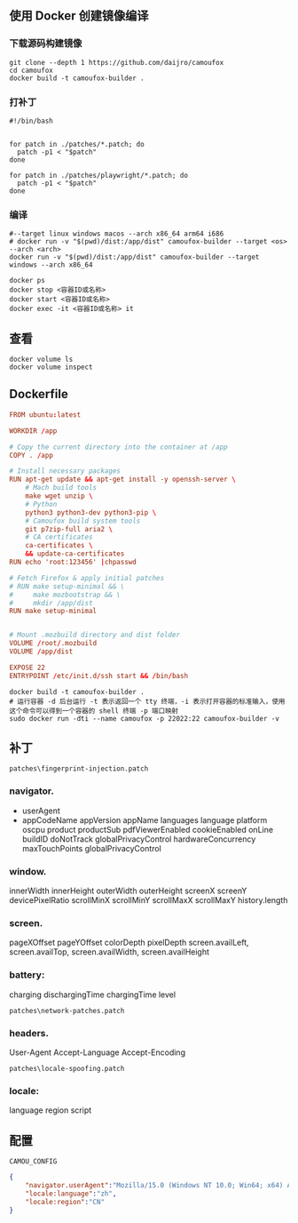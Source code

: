 
## 使用 Docker 创建镜像编译

### 下载源码构建镜像
```shell
git clone --depth 1 https://github.com/daijro/camoufox
cd camoufox
docker build -t camoufox-builder .
```

### 打补丁

```shell
#!/bin/bash
 
 
for patch in ./patches/*.patch; do
  patch -p1 < "$patch"
done

for patch in ./patches/playwright/*.patch; do
  patch -p1 < "$patch"
done
```

### 编译

```shell
#--target linux windows macos --arch x86_64 arm64 i686
# docker run -v "$(pwd)/dist:/app/dist" camoufox-builder --target <os> --arch <arch>
docker run -v "$(pwd)/dist:/app/dist" camoufox-builder --target windows --arch x86_64

docker ps
docker stop <容器ID或名称> 
docker start <容器ID或名称> 
docker exec -it <容器ID或名称> it
```

## 查看 

```shell
docker volume ls
docker volume inspect
```

## Dockerfile

```conf
FROM ubuntu:latest

WORKDIR /app

# Copy the current directory into the container at /app
COPY . /app

# Install necessary packages
RUN apt-get update && apt-get install -y openssh-server \
    # Mach build tools
    make wget unzip \
    # Python
    python3 python3-dev python3-pip \
    # Camoufox build system tools
    git p7zip-full aria2 \
    # CA certificates
    ca-certificates \
    && update-ca-certificates
RUN echo 'root:123456' |chpasswd

# Fetch Firefox & apply initial patches
# RUN make setup-minimal && \
#     make mozbootstrap && \
#     mkdir /app/dist
RUN make setup-minimal


# Mount .mozbuild directory and dist folder
VOLUME /root/.mozbuild
VOLUME /app/dist

EXPOSE 22
ENTRYPOINT /etc/init.d/ssh start && /bin/bash
```

```shell
docker build -t camoufox-builder .
# 运行容器 -d 后台运行 -t 表示返回一个 tty 终端，-i 表示打开容器的标准输入，使用这个命令可以得到一个容器的 shell 终端 -p 端口映射
sudo docker run -dti --name camoufox -p 22022:22 camoufox-builder -v
```
## 补丁
`patches\fingerprint-injection.patch`
### navigator.
- userAgent
- appCodeName
appVersion
appName
languages
language
platform
oscpu
product
productSub
pdfViewerEnabled
cookieEnabled
onLine
buildID
doNotTrack
globalPrivacyControl
hardwareConcurrency
maxTouchPoints
globalPrivacyControl

### window.
innerWidth
innerHeight
outerWidth
outerHeight
screenX
screenY
devicePixelRatio
scrollMinX
scrollMinY
scrollMaxX
scrollMaxY
history.length

### screen.
pageXOffset
pageYOffset
colorDepth
pixelDepth
screen.availLeft, screen.availTop, screen.availWidth, screen.availHeight

### battery:
charging
dischargingTime
chargingTime
level

`patches\network-patches.patch`
### headers.
User-Agent
Accept-Language
Accept-Encoding

`patches\locale-spoofing.patch`
### locale:
language
region
script

## 配置
`CAMOU_CONFIG`
```json
{
	"navigator.userAgent":"Mozilla/15.0 (Windows NT 10.0; Win64; x64) AppleWebKit/537.36 (KHTML, like Gecko) Chrome/126.0.0.0 Safari/537.36",
	"locale:language":"zh",
	"locale:region":"CN"
}
```
